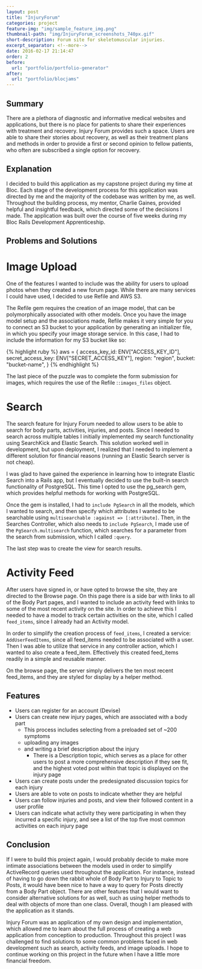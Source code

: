 ```yaml
---
layout: post
title: "InjuryForum"
categories: project
feature-img: "img/sample_feature_img.png"
thumbnail-path: "img/InjuryForum_screenshots_740px.gif"
short-description: Forum site for skeletomuscular injuries.
excerpt_separator: <!--more-->
date: 2016-02-17 21:14:47
order: 2
before:
  url: "portfolio/portfolio-generator"
after:
  url: "portfolio/blocjams"
---
```

## Summary

There are a plethora of diagnostic and informative medical websites and applications, but there is no place for patients to share their experiences with treatment and recovery. Injury Forum provides such a space.  Users are able to share their stories about recovery, as well as their treatment plans and methods in order to provide a first or second opinion to fellow patients, who often are subscribed a single option for recovery.
<!--more-->

## Explanation

I decided to build this application as my capstone project during my time at Bloc. Each stage of the development process for this application was directed by me and the majority of the codebase was written by me, as well. Throughout the building process, my mentor, Charlie Gaines, provided helpful and insightful feedback, which directed some of the decisions I made.  The application was built over the course of five weeks during my Bloc Rails Development Apprenticeship.

## Problems and Solutions

# Image Upload

One of the features I wanted to include was the ability for users to upload photos when they created a new forum page. While there are many services I could have used, I decided to use Refile and AWS S3.  

The Refile gem requires the creation of an image model, that can be polymorphically associated with other models. Once you have the image model setup and the associations made, Refile makes it very simple for you to connect an S3 bucket to your application by generating an initializer file, in which you specify your image storage service. In this case, I had to include the information for my S3 bucket like so:

{% highlight ruby %}
aws = {
  access_key_id: ENV["ACCESS_KEY_ID"],
  secret_access_key: ENV["SECRET_ACCESS_KEY"],
  region: "region",
  bucket: "bucket-name",
}
{% endhighlight %}

The last piece of the puzzle was to complete the form submission for images, which requires the use of the Refile :`:images_files` object.

# Search

The search feature for Injury Forum needed to allow users to be able to search for body parts, activities, injuries, and posts.  Since I needed to search across multiple tables I initially implemented my search functionality using SearchKick and Elastic Search. This solution worked well in development, but upon deployment, I realized that I needed to implement a different solution for financial reasons (running an Elastic Search server is not cheap).

I was glad to have gained the experience in learning how to integrate Elastic Search into a Rails app, but I eventually decided to use the built-in search functionality of PostgreSQL. This time I opted to use the pg_search gem, which provides helpful methods for working with PostgreSQL.  

Once the gem is installed, I had to `include PgSearch` in all the models, which I wanted to search, and then specify which attributes I wanted to be searchable using `multisearchable :against => [:attribute]`.  Then, in the Searches Controller, which also needs to `include PgSearch`, I made use of the `PgSearch.multisearch` function, which searches for a parameter from the search from submission, which I called `:query`.

The last step was to create the view for search results.

# Activity Feed

After users have signed in, or have opted to browse the site, they are directed to the Browse page. On this page there is a side bar with links to all of the Body Part pages, and I wanted to include an activity feed with links to some of the most recent activity on the site.  In order to achieve this I needed to have a model to track certain activities on the site, which I called `feed_items`, since I already had an Activity model.  

In order to simplify the creation process of `feed_items`, I created a service: `AddUserFeedItems`, since all feed_items needed to be associated with a user.  Then I was able to utilize that service in any controller action, which I wanted to also create a feed_item. Effectively this created feed_items readily in a simple and reusable manner.  

On the browse page, the server simply delivers the ten most recent feed_items, and they are styled for display by a helper method.

## Features

* Users can register for an account (Devise)
* Users can create new injury pages, which are associated with a body part
  * This process includes selecting from a preloaded set of ~200 symptoms
  * uploading any images
  * and writing a brief description about the injury
    * There is a Description topic, which serves as a place for other users to post a more comprehensive description if they see fit, and the highest voted post within that topic is displayed on the injury page
* Users can create posts under the predesignated discussion topics for each injury
* Users are able to vote on posts to indicate whether they are helpful
* Users can follow injuries and posts, and view their followed content in a user profile
* Users can indicate what activity they were participating in when they incurred a specific injury, and see a list of the top five most common activities on each injury page

## Conclusion

If I were to build this project again, I would probably decide to make more intimate associations between the models used in order to simplify ActiveRecord queries used throughout the application. For instance, instead of having to go down the rabbit whole of Body Part to Injury to Topic to Posts, it would have been nice to have a way to query for Posts directly from a Body Part object. There are other features that I would want to consider alternative solutions for as well, such as using helper methods to deal with objects of more than one class. Overall, though I am pleased with the application as it stands.

Injury Forum was an application of my own design and implementation, which allowed me to learn about the full process of creating a web application from conception to production. Throughout this project I was challenged to find solutions to some common problems faced in web development such as search, activity feeds, and image uploads. I hope to continue working on this project in the future when I have a little more financial freedom.
